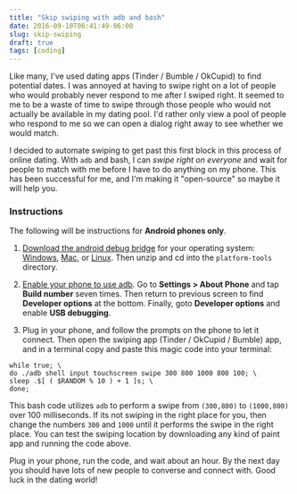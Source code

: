 ```yaml
---
title: "Skip swiping with adb and bash"
date: 2016-09-10T06:41:49-06:00
slug: skip-swiping
draft: true
tags: [coding]
---
```


Like many, I've used dating apps (Tinder / Bumble / OkCupid) to find potential dates. I was annoyed at having to swipe right on a lot of people who would probably never respond to me after I swiped right. It seemed to me to be a waste of time to swipe through those people who would not actually be available in my dating pool. I'd rather only view a pool of people who respond to me so we can open a dialog right away to see whether we would match. 

I decided to automate swiping to get past this first block in this process of online dating. With `adb` and bash, I can *swipe right on everyone* and wait for people to match with me before I have to do anything on my phone. This has been successful for me, and I'm making it "open-source" so maybe it will help you.

### Instructions 

The following will be instructions for **Android phones only**.

1. [Download the android debug bridge](https://developer.android.com/studio/releases/platform-tools.html) for your operating system: [Windows](https://dl.google.com/android/repository/platform-tools-latest-windows.zip), [Mac](https://dl.google.com/android/repository/platform-tools-latest-darwin.zip), or [Linux](https://dl.google.com/android/repository/platform-tools-latest-linux.zip). Then unzip and cd into the `platform-tools` directory.

2. [Enable your phone to use adb](https://developer.android.com/studio/command-line/adb.html#Enabling). Go to **Settings > About Phone** and tap **Build number** seven times. Then return to previous screen to find  **Developer options** at the bottom. Finally, goto **Developer options** and enable **USB debugging**. 

3. Plug in your phone, and follow the prompts on the phone to let it connect. Then open the swiping app (Tinder / OkCupid / Bumble) app, and in a terminal copy and paste this magic code into your terminal:

```
while true; \
do ./adb shell input touchscreen swipe 300 800 1000 800 100; \
sleep .$[ ( $RANDOM % 10 ) + 1 ]s; \
done;
```

This bash code utilizes `adb` to perform a swipe from `(300,800)` to `(1000,800)` over 100 milliseconds. If its not swiping in the right place for you, then change the numbers `300` and `1000` until it performs the swipe in the right place. You can test the swiping location by downloading any kind of paint app and running the code above.

Plug in your phone, run the code, and wait about an hour. By the next day you should have lots of new people to converse and connect with. Good luck in the dating world!

